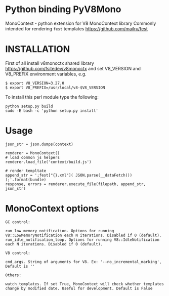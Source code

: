 # Python binding PyV8Mono

MonoContext - python extension for V8 MonoContext library
Commonly intended for rendering `fest` templates <https://github.com/mailru/fest>

# INSTALLATION

First of all install v8monoctx shared library <https://github.com/fsitedev/v8monoctx> and set 
V8_VERSION and V8_PREFIX environment variables, e.g.

	$ export V8_VERSION=3.27.0
	$ export V8_PREFIX=/usr/local/v8-$V8_VERSION

To install this perl module type the following:

	python setup.py build
	sudo -E bash -c 'python setup.py install'


# Usage

	json_str = json.dumps(context)

	renderer = MonoContext()
	# load common js helpers
	renderer.load_file('context/build.js')

	# render templtate
	append_str = ';fest["{}.xml"]( JSON.parse(__dataFetch()) );'.format(bundle)
	response, errors = renderer.execute_file(filepath, append_str, json_str)


# MonoContext options

	GC control:

	run_low_memory_notification. Options for running V8::LowMemoryNotification each N iterations. Disabled if 0 (default).
	run_idle_notification_loop. Options for running V8::IdleNotification each N iterations. Disabled if 0 (default).

	V8 control:

	cmd_args. String of arguments for V8. Ex: '--no_incremental_marking', Default is ''

	Others:

	watch_templates. If set True, MonoContext will check whether templates change by modified date. Useful for development. Default is False
